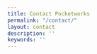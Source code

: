 ```yaml
---
title: Contact Pocketworks
permalink: "/contact/"
layout: contact
description: ''
keywords: ''
---
```


